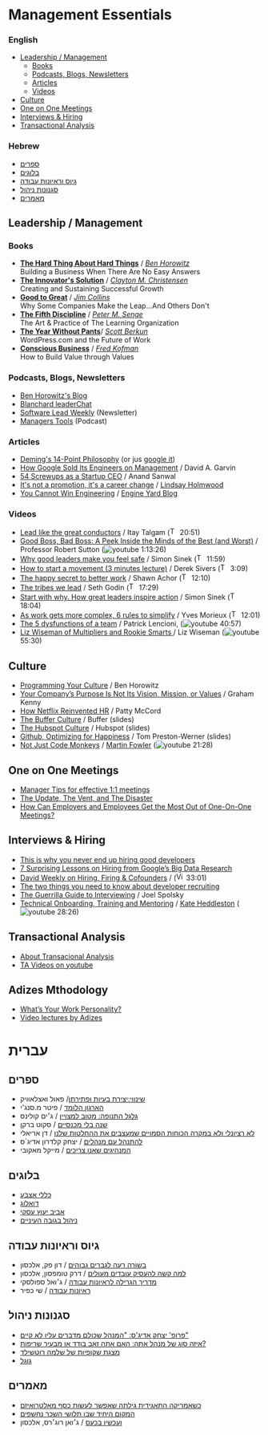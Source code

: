 # Management Essentials

### English
* [Leadership / Management](#e-leadership)
  * [Books](#el-books)
  * [Podcasts, Blogs, Newsletters](#el-podcasts)
  * [Articles](#el-articles)
  * [Videos](#el-videos)
* [Culture](#e-culture)
* [One on One Meetings](#e-101)
* [Interviews & Hiring](#e-interviews)
* [Transactional Analysis](#e-ta)

### Hebrew
* [ספרים](#h-books)
* [בלוגים](#h-blogs)
* [גיוס וראיונות עבודה](#h-hiring)
* [סגנונות ניהול](#h-adz)
* [מאמרים](#h-articles)

## <a name="e-leadership"></a>Leadership / Management
### <a name="el-books"></a>Books
* [**The Hard Thing About Hard Things**](http://www.amazon.com/The-Hard-Thing-About-Things/dp/0062273205) / [*Ben Horowitz*](http://www.amazon.com/Ben-Horowitz/e/B00HALQ722/)<br>Building a Business When There Are No Easy Answers
* [**The Innovator's Solution**](http://www.amazon.com/The-Innovators-Solution-Sustaining-Successful/dp/1578518520) / [*Clayton M. Christensen*](http://www.amazon.com/Clayton-M.-Christensen/e/B000APPD3Y)<br>Creating and Sustaining Successful Growth
* [**Good to Great**](http://www.amazon.com/Good-Great-Some-Companies-Others/dp/0066620996) / [*Jim Collins*](http://www.amazon.com/Jim-Collins/e/B001H6GSHK)<br>Why Some Companies Make the Leap...And Others Don't  
* [**The Fifth Discipline**](http://www.amazon.com/The-Fifth-Discipline-Practice-Organization/dp/0553456342) / [*Peter M. Senge*](http://www.amazon.com/Peter-M.-Senge/e/B000AQ8R86/)<br>The Art & Practice of The Learning Organization
* [**The Year Without Pants**](http://www.amazon.com/The-Year-Without-Pants-WordPress-com/dp/1118660633)/ [*Scott Berkun*](http://www.amazon.com/Scott-Berkun/e/B001ILKGVS)<br>WordPress.com and the Future of Work
* [**Conscious Business**](http://www.amazon.com/Conscious-Business-Build-through-Values/dp/1622032020) / [*Fred Kofman*](http://www.amazon.com/Fred-Kofman/e/B001JP2VLQ)<br>
How to Build Value through Values

###  <a name="el-podcasts"></a>Podcasts, Blogs, Newsletters
* [Ben Horowitz's Blog](http://www.bhorowitz.com/)
* [Blanchard leaderChat](http://leaderchat.org/)
* [Software Lead Weekly](http://softwareleadweekly.com/) (Newsletter)
* [Managers Tools](https://www.manager-tools.com/manager-tools-basics) (Podcast)

###  <a name="el-articles"></a>Articles
* [Deming's 14-Point Philosophy](https://www.deming.org/theman/theories/fourteenpoints) (or jus [google it](http://bit.ly/1FhFDEn))
* [How Google Sold Its Engineers on Management](https://hbr.org/2013/12/how-google-sold-its-engineers-on-management/ar/1) / David A. Garvin
* [54 Screwups as a Startup CEO](https://medium.com/@asanwal/54-screwups-as-a-startup-ceo-57ce3fb1e28d) / Anand Sanwal
* [It's not a promotion, it's a career change](http://fractio.nl/2014/09/19/not-a-promotion-a-career-change/) / [Lindsay Holmwood](http://fractio.nl/)
* [You Cannot Win Engineering](https://blog.engineyard.com/2013/how-improvisational-theater-can-improve-team-collaboration) / [Engine Yard Blog](https://blog.engineyard.com/)

###  <a name="el-videos"></a>Videos
* [Lead like the great conductors](http://www.ted.com/talks/itay_talgam_lead_like_the_great_conductors?language=en) / Itay Talgam (<img src="http://i.imgur.com/cHPNzye.png?1" alt="TED" style="width: 16px;"/> 20:51)
* [Good Boss, Bad Boss: A Peek Inside the Minds of the Best (and Worst)](https://www.youtube.com/watch?v=lmBSh1FGQyY) / Professor Robert Sutton (![youtube](http://i.imgur.com/M02rfHc.png) 1:13:26)
* [Why good leaders make you feel safe](http://www.ted.com/talks/simon_sinek_why_good_leaders_make_you_feel_safe?language=en) / Simon Sinek (<img src="http://i.imgur.com/cHPNzye.png?1" alt="TED" style="width: 16px;"/> 11:59)
* [How to start a movement (3 minutes lecture)](http://www.ted.com/talks/derek_sivers_how_to_start_a_movement?language=en) / Derek Sivers (<img src="http://i.imgur.com/cHPNzye.png?1" alt="TED" style="width: 16px;"/> 3:09)
* [The happy secret to better work](http://www.ted.com/talks/shawn_achor_the_happy_secret_to_better_work?nolanguage=enWe) / Shawn Achor (<img src="http://i.imgur.com/cHPNzye.png?1" alt="TED" style="width: 16px;"/> 12:10)
* [The tribes we lead](http://www.ted.com/talks/seth_godin_on_the_tribes_we_lead?language=en) / Seth Godin (<img src="http://i.imgur.com/cHPNzye.png?1" alt="TED" style="width: 16px;"/> 17:29)
* [Start with why. How great leaders inspire action](http://www.ted.com/talks/simon_sinek_how_great_leaders_inspire_action) / Simon Sinek (<img src="http://i.imgur.com/cHPNzye.png?1" alt="TED" style="width: 16px;"/> 18:04)
* [As work gets more complex, 6 rules to simplify](http://www.ted.com/talks/yves_morieux_as_work_gets_more_complex_6_rules_to_simplify) / Yves Morieux (<img src="http://i.imgur.com/cHPNzye.png?1" alt="TED" style="width: 16px;"/> 12:01)
* [The 5 dysfunctions of a team](https://www.youtube.com/watch?v=inftqUOLFaM) / Patrick Lencioni, (![youtube](http://i.imgur.com/M02rfHc.png) 40:57)
* [Liz Wiseman of Multipliers and Rookie Smarts
](https://www.youtube.com/watch?v=RyJ6YRDTw20) / Liz Wiseman (![youtube](http://i.imgur.com/M02rfHc.png) 55:30)


##  <a name="e-culture"></a>Culture
* [Programming Your Culture](http://www.bhorowitz.com/programming_your_culture) / Ben Horowitz
* [Your Company’s Purpose Is Not Its Vision, Mission, or Values](https://hbr.org/2014/09/your-companys-purpose-is-not-its-vision-mission-or-values/) / Graham Kenny
* [How Netflix Reinvented HR](https://hbr.org/2014/01/how-netflix-reinvented-hr) / Patty McCord
* [The Buffer Culture](http://www.slideshare.net/Bufferapp/buffer-culture-03) / Buffer (slides)
* [The Hubspot Culture](http://www.slideshare.net/HubSpot/the-hubspot-culture-code-creating-a-company-we-love) / Hubspot (slides)
* [Github, Optimizing for Happiness](https://speakerdeck.com/mojombo/optimizing-for-happiness) / Tom Preston-Werner (slides)
* [Not Just Code Monkeys](https://www.youtube.com/watch?t=1274&v=4E3xfR6IBII) / [Martin Fowler](http://www.martinfowler.com/) (![youtube](http://i.imgur.com/M02rfHc.png) 21:28)

##  <a name="e-101"></a>One on One Meetings
* [Manager Tips for effective 1:1 meetings](https://www.linkedin.com/pulse/20140619213446-1490911-manager-tips-for-effective-1-1-meetings)
* [The Update, The Vent, and The Disaster](http://randsinrepose.com/archives/the-update-the-vent-and-the-disaster/)
* [How Can Employers and Employees Get the Most Out of One-On-One Meetings?](http://mashable.com/2014/09/22/one-on-one-meetings/)

## <a name="e-interviews"></a>Interviews & Hiring
* [This is why you never end up hiring good developers](http://qz.com/258066/this-is-why-you-dont-hire-good-developers/)
* [7 Surprising Lessons on Hiring from Google’s Big Data Research](http://recruitloop.com/blog/7-lessons-on-hiring-from-googles-big-data-research/)
* [David Weekly on Hiring, Firing & Cofounders](https://vimeo.com/13335480) / (<img src="http://www.senatedems.ct.gov/im/icon-vimeo16.png" alt="Vimeo" style="width: 16px;"/> 33:01)
* [The two things you need to know about developer recruiting](http://www.greenwave-solutions.com/the-two-things-you-need-to-know-about-developer-recruiting/)
* [The Guerrilla Guide to Interviewing](http://www.joelonsoftware.com/articles/GuerrillaInterviewing3.html) / Joel Spolsky
* [Technical Onboarding, Training and Mentoring](https://www.kateheddleston.com/talk/ef464595-b113-4c1b-9c5b-cc1f3681055c) / [Kate Heddleston](https://kateheddleston.com/) (![youtube](http://i.imgur.com/M02rfHc.png) 28:26)

## <a name="e-ta"></a>Transactional Analysis
* [About Transacional Analysis](http://www.businessballs.com/transact.htm)
* [TA Videos on youtube](https://www.youtube.com/watch?v=lnMmO2PdKZY)

## <a name="e-adz"></a>Adizes Mthodology
* [What’s Your Work Personality?](http://www.wix.com/blog/2013/06/your-work-personality/)
* [Video lectures by Adizes](https://www.youtube.com/watch?v=UGXqXfm5RMU&list=PL11BBA85A2C68289A)

# <a name="hebrew"></a>עברית
## <a name="h-books"></a>ספרים
* [שינווי:יצירת בעיות ופתירתן](http://simania.co.il/bookdetails.php?item_id=6141
)/ פאול ואצלאוויק
* [הארגון הלומד](http://matarbooks.co.il/index.php?book=0117
) / פיטר מ.סנג'י
* [גלגל התנופה: מטוב למצויין](http://www.steimatzky.co.il/Steimatzky/Pages/Product.aspx?ProductID=12130021
)  / ג׳ים קולינס
* [שנה בלי מכנסיים](http://www.booknet.co.il/prodtxt.asp?id=67449#.VTlePBOUfZk
) / סקוט ברקן
* [	לא רציונלי ולא במקרה  הכוחות הסמויים שמעצבים את ההחלטות שלנו](http://www.matarbooks.co.il/index.php?book=1582
) / דן אריאלי
* [להתנהל עם מנהלים](http://www.booknet.co.il/prodtxt.asp?id=58988#.VTlfEBOUfZk
) /  יצחק קלדרון אדיג´ס
* [המנהיגים שאנו צריכים](http://matarbooks.co.il/index.php?book=1556
) / מייקל מאקובי

## <a name="h-blogs"></a>בלוגים
* [כללי אצבע](http://www.fingergesture.co.il/)
* [דואלוג](http://doalogue.co.il/blog/)
* [אביב יעוץ עסקי](http://www.avivamcg.com/he/blogs.aspx)
* [ניהול בגובה העיניים](http://eyelevel.co.il/)

## <a name="h-hiring"></a>גיוס וראיונות עבודה
* [בשורה רעה לגברים גבוהים](http://alaxon.co.il/article/%D7%91%D7%A9%D7%95%D7%A8%D7%94-%D7%A8%D7%A2%D7%94-%D7%9C%D7%92%D7%91%D7%A8%D7%99%D7%9D-%D7%92%D7%91%D7%95%D7%94%D7%99%D7%9D/
) / דון פק, אלכסון
* [למה קשה להעסיק עובדים מעולים](http://alaxon.co.il/thought/%D7%9C%D7%9E%D7%94-%D7%A7%D7%A9%D7%94-%D7%9B%D7%9C-%D7%9B%D7%9A-%D7%9C%D7%94%D7%A2%D7%A1%D7%99%D7%A7-%D7%90%D7%A0%D7%A9%D7%99%D7%9D-%D7%9E%D7%A2%D7%95%D7%9C%D7%99%D7%9D/
) / דרק טומפסון, אלכסון
* [מדריך הגרילה לראיונות עבודה](http://www.fingergesture.co.il/#!/c1sbz/550f2af80cf21d84af4857a4
) / ג׳ואל ספולסקי
* [ראיונות עבודה](http://www.fingergesture.co.il/#!/c1sbz/54b42c770cf2fadc21f2a005) / שי כפיר

## <a name="h-adz"></a>סגנונות ניהול
* [פרופ' יצחק אדיג'ס: "המנהל שכולם מדברים עליו לא קיים"](http://www.calcalist.co.il/local/articles/0,7340,L-3389318,00.html)
* [איזה סוג של מנהל אתה: האם אתה זאב בודד או מבעיר שריפות?](http://www.themarker.com/career/1.550402)
* [מצגת שקופיות של שלמה רוטשילד](http://www.slideshare.net/imun11/ss-24044630)
* [גוגל](http://bit.ly/1KajTKq)

## <a name="h-articles"></a>מאמרים
* [כשאמריקה התאגידית גילתה שאפשר לעשות כסף מאלטרואיזם](http://www.haaretz.co.il/magazine/.premium-1.2102951)
* [המקום היחיד שבו תלושי השכר נחשפים](http://www.themarker.com/career/1.2453901)
* [ועכשיו בכעס](http://alaxon.co.il/article/%D7%95%D7%A2%D7%9B%D7%A9%D7%99%D7%95-%D7%91%D7%9B%D7%A2%D7%A1/) / ג׳ואן רוג׳רס, אלכסון
